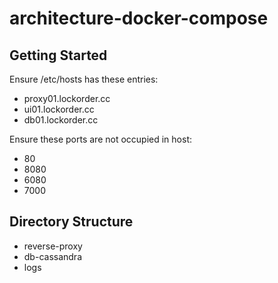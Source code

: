 # architecture-docker-compose

## Getting Started
Ensure /etc/hosts has these entries:
- proxy01.lockorder.cc
- ui01.lockorder.cc
- db01.lockorder.cc

Ensure these ports are not occupied in host:
- 80
- 8080
- 6080
- 7000

## Directory Structure
- reverse-proxy
- db-cassandra
- logs
